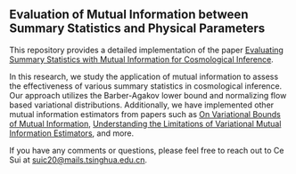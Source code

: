 ## Evaluation of Mutual Information between Summary Statistics and Physical Parameters

This repository provides a detailed implementation of the paper [Evaluating Summary Statistics with Mutual Information for Cosmological Inference](https://arxiv.org/abs/2307.04994).

In this research, we study the application of mutual information to assess the effectiveness of various summary statistics in cosmological inference. Our approach utilizes the Barber-Agakov lower bound and normalizing flow based variational distributions. Additionally, we have implemented other mutual information estimators from papers such as [On Variational Bounds of Mutual Information](https://arxiv.org/abs/1905.06922), [Understanding the Limitations of Variational Mutual Information Estimators](https://arxiv.org/abs/1910.06222), and more.

If you have any comments or questions, please feel free to reach out to Ce Sui at suic20@mails.tsinghua.edu.cn. 
